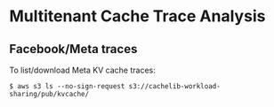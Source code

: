 # Multitenant Cache Trace Analysis

## Facebook/Meta traces

To list/download Meta KV cache traces:

```
$ aws s3 ls --no-sign-request s3://cachelib-workload-sharing/pub/kvcache/
```
